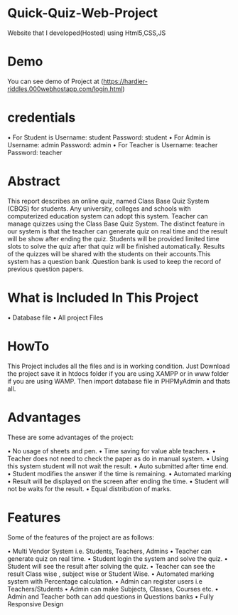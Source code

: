 # Quick-Quiz-Web-Project
Website that I developed(Hosted) using Html5,CSS,JS
# Demo
You can see demo of Project at (https://hardier-riddles.000webhostapp.com/login.html)
# credentials
  • For Student is Username: student Password: student
  • For Admin is Username: admin Password: admin
  • For Teacher is Username: teacher Password: teacher
# Abstract
This report describes an online quiz, named Class Base Quiz System (CBQS) for students. Any university, colleges and schools with computerized education system can adopt this system. Teacher can manage quizzes using the Class Base Quiz System. The distinct feature in our system is that the teacher can generate quiz on real time and the result will be show after ending the quiz. Students will be provided limited time slots to solve the quiz after that quiz will be finished automatically. Results of the quizzes will be shared with the students on their accounts.This system has a question bank .Question bank is used to keep the record of previous question papers.

# What is Included In This Project
  •  Database file
  •  All project Files
# HowTo
This Project includes all the files and is in working condition. Just Download the project save it in htdocs folder if you are using XAMPP or in www folder if you are using WAMP. Then import database file in PHPMyAdmin and thats all.

# Advantages
These are some advantages of the project:

  • No usage of sheets and pen.
  • Time saving for value able teachers.
  • Teacher does not need to check the paper as do in manual system.
  • Using this system student will not wait the result.
  • Auto submitted after time end.
  • Student modifies the answer if the time is remaining.
  • Automated  marking
  • Result will be displayed on the screen after ending the time.
  • Student will not be waits for the result.
  • Equal distribution of marks.
# Features
Some of the features of the project are as follows:

  • Multi Vendor System i.e. Students, Teachers, Admins
  • Teacher can generate quiz on real time.
  • Student login the system and solve the quiz.
  • Student will see the result after solving the quiz.
  • Teacher can see the result Class wise , subject wise or Student Wise.
  • Automated marking system with Percentage calculation.
  • Admin can register users i.e Teachers/Students
  • Admin can make Subjects, Classes, Courses etc.
  • Admin and Teacher both can add questions in Questions banks
  • Fully Responsive Design
